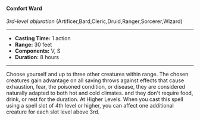 #### Comfort Ward
*3rd-level abjuration* (Artificer,Bard,Cleric,Druid,Ranger,Sorcerer,Wizard)
___
- **Casting Time:** 1 action
- **Range:** 30 feet
- **Components:** V, S
- **Duration:** 8 hours
---
Choose yourself and up to three other creatures
within range. The chosen creatures gain advantage
on all saving throws against effects that cause
exhaustion, fear, the poisoned condition, or disease,
they are considered naturally adapted to both hot
and cold climates. and they don't require food,
drink, or rest for the duration.
At Higher Levels.  When you cast this spell using
a spell slot of 4th level or higher, you can affect one
additional creature for each slot level above 3rd.
